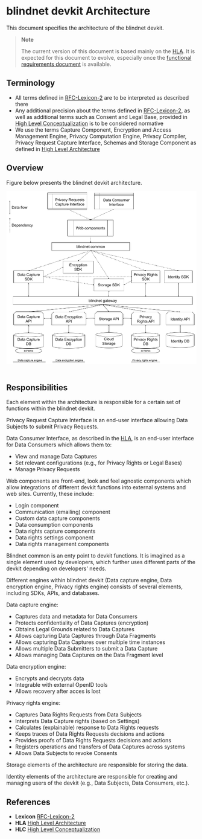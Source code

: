 # blindnet devkit Architecture

This document specifies the architecture of the blindnet devkit.

> **Note**
>
> The current version of this document is based mainly on the [HLA][HLA]. It is expected for this document to evolve, especially once the [functional requirements document](../../specifications#functional-requirements) is available.

## Terminology

- All terms defined in [RFC-Lexicon-2][Lexicon] are to be interpreted as described there
- Any additional precision about the terms defined in [RFC-Lexicon-2][Lexicon], as well as additional terms such as Consent and Legal Base, provided in [High Level Conceptualization][HLC] is to be considered normative
- We use the terms Capture Component, Encryption and Access Management Engine, Privacy Computation Engine, Privacy Compiler, Privacy Request Capture Interface, Schemas and Storage Component as defined in [High Level Architecture][HLA]

## Overview

Figure below presents the blindnet devkit architecture.

<img src="./img/devkit_architecture.png">
<br><br>

## Responsibilities

Each element within the architecture is responsible for a certain set of functions within the blindnet devkit.

Privacy Request Capture Interface is an end-user interface allowing Data Subjects to submit Privacy Requests.

Data Consumer Interface, as described in the [HLA][HLA], is an end-user interface for Data Consumers which allows them to:
- View and manage Data Captures
- Set relevant configurations (e.g., for Privacy Rights or Legal Bases)
- Manage Privacy Requests

Web components are front-end, look and feel agnostic components which allow integrations of different devkit functions into external systems and web sites. Currently, these include:
- Login component
- Communication (emailing) component
- Custom data capture components
- Data consumption components
- Data rights capture components
- Data rights settings component
- Data rights management components

Blindnet common is an enty point to devkit functions. It is imagined as a single element used by developers, which further uses different parts of the devkit depending on developers' needs.

Different engines within blindnet devkit (Data capture engine, Data encryption engine, Privacy rights engine) consists of several elements, including SDKs, APIs, and databases.

Data capture engine:
- Captures data and metadata for Data Consumers
- Protects confidentiality of Data Captures (encryption)
- Obtains Legal Grounds related to Data Captures
- Allows capturing Data Captures through Data Fragments
- Allows capturing Data Captures over multiple time instances
- Allows multiple Data Submitters to submit a Data Capture
- Allows managing Data Captures on the Data Fragment level

Data encryption engine:
- Encrypts and decrypts data
- Integrable with external OpenID tools
- Allows recovery after acces is lost

Privacy rights engine:
- Captures Data Rights Requests from Data Subjects
- Interprets Data Capture rights (based on Settings)
- Calculates (explainable) response to Data Rights requests
- Keeps traces of Data Rights Requests decisions and actions
- Provides proofs of Data Rights Requests decisions and actions
- Registers operations and transfers of Data Captures across systems
- Allows Data Subjects to revoke Consents

Storage elements of the architecture are responsible for storing the data.

Identity elements of the architecture are responsible for creating and managing users of the devkit (e.g., Data Subjects, Data Consumers, etc.).

## References
- **Lexicon** [RFC-Lexicon-2][Lexicon]
- **HLA** [High Level Architecture][HLA]
- **HLC** [High Level Conceptualization][HLC]

[Lexicon]: ../../refs/lexicon/RFC-Lexicon-2.md "RFC-Lexicon-2"
[HLA]: ../../refs/high-level-architecture/ "High Level Architecture"
[HLC]: ../../refs/high-level-conceptualization/ "High Level Conceptualization"
